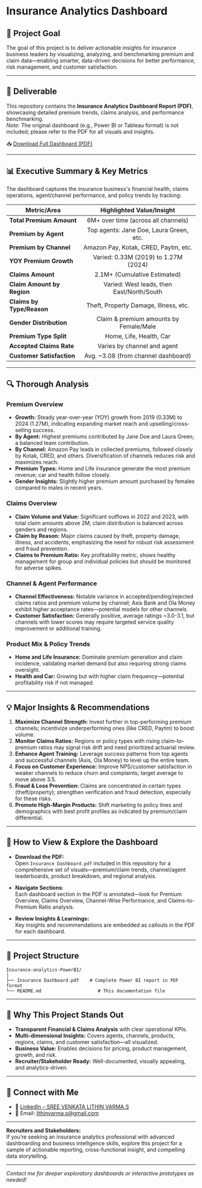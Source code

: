 # Insurance Analytics Dashboard

## 🚩 Project Goal

The goal of this project is to deliver actionable insights for insurance business leaders by visualizing, analyzing, and benchmarking premium and claim data—enabling smarter, data-driven decisions for better performance, risk management, and customer satisfaction.

---

## 📄 Deliverable

This repository contains the **Insurance Analytics Dashboard Report (PDF)**, showcasing detailed premium trends, claims analysis, and performance benchmarking.  
*Note:* The original dashboard (e.g., Power BI or Tableau format) is not included; please refer to the PDF for all visuals and insights.

📥 [Download Full Dashboard (PDF)](./Insurance%20Dashboard.pdf)

---

## 📊 Executive Summary & Key Metrics

The dashboard captures the insurance business's financial health, claims operations, agent/channel performance, and policy trends by tracking:

| Metric/Area              | Highlighted Value/Insight                |
|--------------------------|:----------------------------------------:|
| **Total Premium Amount**  | 6M+ over time (across all channels)      |
| **Premium by Agent**      | Top agents: Jane Doe, Laura Green, etc.  |
| **Premium by Channel**    | Amazon Pay, Kotak, CRED, Paytm, etc.     |
| **YOY Premium Growth**    | Varied: 0.33M (2019) to 1.27M (2024)     |
| **Claims Amount**         | 2.1M+ (Cumulative Estimated)             |
| **Claim Amount by Region**| Varied: West leads, then East/North/South|
| **Claims by Type/Reason** | Theft, Property Damage, Illness, etc.    |
| **Gender Distribution**   | Claim & premium amounts by Female/Male   |
| **Premium Type Split**    | Home, Life, Health, Car                  |
| **Accepted Claims Rate**  | Varies by channel and agent              |
| **Customer Satisfaction** | Avg. ~3.08 (from channel dashboard)      |

---

## 🔍 Thorough Analysis

### Premium Overview

- **Growth:** Steady year-over-year (YOY) growth from 2019 (0.33M) to 2024 (1.27M), indicating expanding market reach and upselling/cross-selling success.
- **By Agent:** Highest premiums contributed by Jane Doe and Laura Green; a balanced team contribution.
- **By Channel:** Amazon Pay leads in collected premiums, followed closely by Kotak, CRED, and others. Diversification of channels reduces risk and maximizes reach.
- **Premium Types:** Home and Life insurance generate the most premium revenue; car and health follow closely.
- **Gender Insights:** Slightly higher premium amount purchased by females compared to males in recent years.

### Claims Overview

- **Claim Volume and Value:** Significant outflows in 2022 and 2023, with total claim amounts above 2M; claim distribution is balanced across genders and regions.
- **Claim by Reason:** Major claims caused by theft, property damage, illness, and accidents, emphasizing the need for robust risk assessment and fraud prevention.
- **Claims to Premium Ratio:** Key profitability metric, shows healthy management for group and individual policies but should be monitored for adverse spikes.

### Channel & Agent Performance

- **Channel Effectiveness:** Notable variance in accepted/pending/rejected claims ratios and premium volume by channel; Axis Bank and Ola Money exhibit higher acceptance rates—potential models for other channels.
- **Customer Satisfaction:** Generally positive, average ratings ~3.0-3.1, but channels with lower scores may require targeted service quality improvement or additional training.

### Product Mix & Policy Trends

- **Home and Life Insurance:** Dominate premium generation and claim incidence, validating market demand but also requiring strong claims oversight.
- **Health and Car:** Growing but with higher claim frequency—potential profitability risk if not managed.

---

## 💡 Major Insights & Recommendations

1. **Maximize Channel Strength:** Invest further in top-performing premium channels; incentivize underperforming ones (like CRED, Paytm) to boost volume.
2. **Monitor Claims Ratios:** Regions or policy types with rising claim-to-premium ratios may signal risk drift and need prioritized actuarial review.
3. **Enhance Agent Training:** Leverage success patterns from top agents and successful channels (Axis, Ola Money) to level up the entire team.
4. **Focus on Customer Experience:** Improve NPS/customer satisfaction in weaker channels to reduce churn and complaints; target average to move above 3.5.
5. **Fraud & Loss Prevention:** Claims are concentrated in certain types (theft/property); strengthen verification and fraud detection, especially for these risks.
6. **Promote High-Margin Products:** Shift marketing to policy lines and demographics with best profit profiles as indicated by premium/claim differential.

---

## 🚀 How to View & Explore the Dashboard

- **Download the PDF:**  
  Open `Insurance Dashboard.pdf` included in this repository for a comprehensive set of visuals—premium/claim trends, channel/agent leaderboards, product breakdown, and regional analysis.

- **Navigate Sections**:  
  Each dashboard section in the PDF is annotated—look for Premium Overview, Claims Overview, Channel-Wise Performance, and Claims-to-Premium Ratio analysis.

- **Review Insights & Learnings:**  
  Key insights and recommendations are embedded as callouts in the PDF for each dashboard.

---

## 📂 Project Structure
```
Insurance-analytics-PowerBI/
│
├── Insurance Dashboard.pdf    # Complete Power BI report in PDF format
└── README.md                     # This documentation file
```


---

## 🌟 Why This Project Stands Out

- **Transparent Financial & Claims Analysis** with clear operational KPIs.
- **Multi-dimensional Insights:** Covers agents, channels, products, regions, claims, and customer satisfaction—all visualized.
- **Business Value:** Enables decisions for pricing, product management, growth, and risk.
- **Recruiter/Stakeholder Ready:** Well-documented, visually appealing, and analytics-driven.

---

## 🔗 Connect with Me

- 💼 [LinkedIn – SREE VENKATA LITHIN VARMA.S](https://www.linkedin.com/in/lithinvarma)
- 📧 Email: lithinvarma.s@gmail.com

---

**Recruiters and Stakeholders:**  
If you’re seeking an insurance analytics professional with advanced dashboarding and business intelligence skills, explore this project for a sample of actionable reporting, cross-functional insight, and compelling data storytelling.

---

*Contact me for deeper exploratory dashboards or interactive prototypes as needed!*

